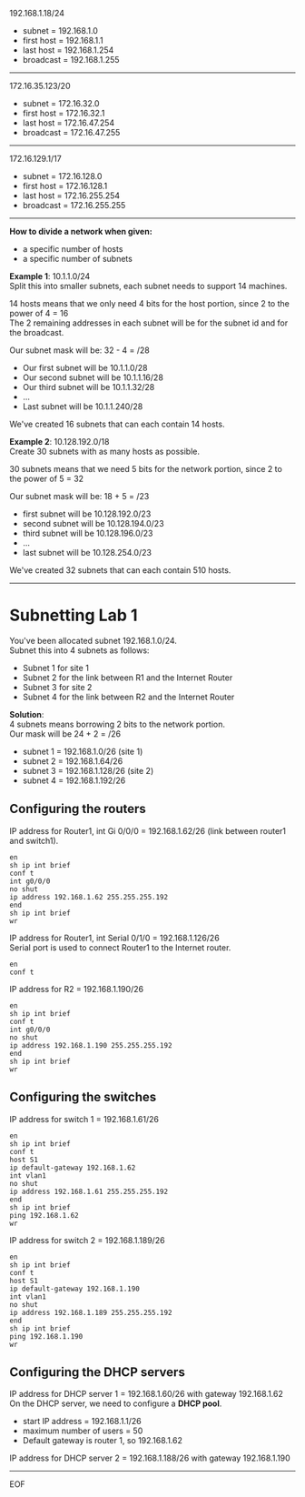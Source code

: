 192.168.1.18/24
- subnet = 192.168.1.0
- first host = 192.168.1.1
- last host = 192.168.1.254
- broadcast = 192.168.1.255

---

172.16.35.123/20
- subnet = 172.16.32.0
- first host = 172.16.32.1
- last host = 172.16.47.254
- broadcast = 172.16.47.255

---

172.16.129.1/17
- subnet = 172.16.128.0
- first host = 172.16.128.1
- last host = 172.16.255.254
- broadcast = 172.16.255.255

---

**How to divide a network when given:**
- a specific number of hosts
- a specific number of subnets

**Example 1**: 10.1.1.0/24  
Split this into smaller subnets, each subnet needs to support 14 machines. 

14 hosts means that we only need 4 bits for the host portion, since 2 to the power of 4 = 16  
The 2 remaining addresses in each subnet will be for the subnet id and for the broadcast.

Our subnet mask will be: 32 - 4 = /28  
- Our first subnet will be 10.1.1.0/28
- Our second subnet will be 10.1.1.16/28
- Our third subnet will be 10.1.1.32/28
- ...
- Last subnet will be 10.1.1.240/28
  
We've created 16 subnets that can each contain 14 hosts.  

**Example 2**: 10.128.192.0/18  
Create 30 subnets with as many hosts as possible.  

30 subnets means that we need 5 bits for the network portion, since 2 to the power of 5 = 32  

Our subnet mask will be: 18 + 5 = /23
- first subnet will be 10.128.192.0/23
- second subnet will be 10.128.194.0/23
- third subnet will be 10.128.196.0/23
- ...
- last subnet will be 10.128.254.0/23

We've created 32 subnets that can each contain 510 hosts.

---

# Subnetting Lab 1

You've been allocated subnet 192.168.1.0/24.  
Subnet this into 4 subnets as follows:
- Subnet 1 for site 1
- Subnet 2 for the link between R1 and the Internet Router
- Subnet 3 for site 2
- Subnet 4 for the link between R2 and the Internet Router

**Solution**:  
4 subnets means borrowing 2 bits to the network portion.  
Our mask will be 24 + 2 = /26
- subnet 1 = 192.168.1.0/26 (site 1)
- subnet 2 = 192.168.1.64/26
- subnet 3 = 192.168.1.128/26 (site 2)
- subnet 4 = 192.168.1.192/26

## Configuring the routers

IP address for Router1, int Gi 0/0/0 = 192.168.1.62/26 (link between router1 and switch1).
```
en
sh ip int brief
conf t
int g0/0/0
no shut
ip address 192.168.1.62 255.255.255.192
end
sh ip int brief
wr
```

IP address for Router1, int Serial 0/1/0 = 192.168.1.126/26  
Serial port is used to connect Router1 to the Internet router.
```
en
conf t

```

IP address for R2 = 192.168.1.190/26  
```
en
sh ip int brief
conf t
int g0/0/0
no shut
ip address 192.168.1.190 255.255.255.192
end
sh ip int brief
wr
```

## Configuring the switches 

IP address for switch 1 = 192.168.1.61/26  
```
en
sh ip int brief
conf t
host S1
ip default-gateway 192.168.1.62
int vlan1
no shut
ip address 192.168.1.61 255.255.255.192
end
sh ip int brief
ping 192.168.1.62
wr
```

IP address for switch 2 = 192.168.1.189/26  
```
en
sh ip int brief
conf t
host S1
ip default-gateway 192.168.1.190
int vlan1
no shut
ip address 192.168.1.189 255.255.255.192
end
sh ip int brief
ping 192.168.1.190
wr
```
## Configuring the DHCP servers

IP address for DHCP server 1 = 192.168.1.60/26 with gateway 192.168.1.62  
On the DHCP server, we need to configure a **DHCP pool**.  
- start IP address = 192.168.1.1/26
- maximum number of users = 50
- Default gateway is router 1, so 192.168.1.62

IP address for DHCP server 2 = 192.168.1.188/26 with gateway 192.168.1.190



---
EOF
